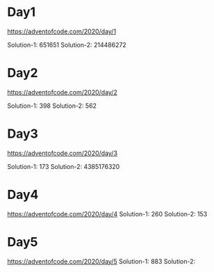 # Day1

https://adventofcode.com/2020/day/1

Solution-1: 651651
Solution-2: 214486272

# Day2

https://adventofcode.com/2020/day/2

Solution-1: 398
Solution-2: 562

# Day3

https://adventofcode.com/2020/day/3

Solution-1: 173
Solution-2: 4385176320

# Day4

https://adventofcode.com/2020/day/4
Solution-1: 260
Solution-2: 153

# Day5

https://adventofcode.com/2020/day/5
Solution-1: 883
Solution-2: 
